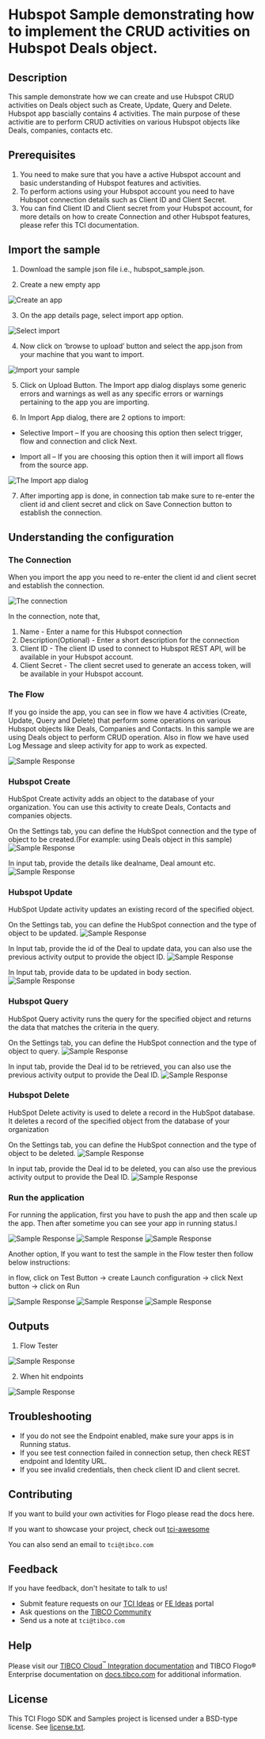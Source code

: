 # Hubspot Sample demonstrating how to implement the CRUD activities on Hubspot Deals object.


## Description

This sample demonstrate how we can create and use Hubspot CRUD activities on Deals object such as Create, Update, Query and Delete.
Hubspot app bascially contains 4 activities. The main purpose of these activitie are to  perform CRUD activities on various Hubspot objects like Deals, companies, contacts etc.

## Prerequisites

1. You need to make sure that you have a active Hubspot account and basic understanding of Hubspot features and activities.
2. To perform actions using your Hubspot account you need to have Hubspot connection details such as Client ID and Client Secret.
3. You can find Client ID and Client secret from your Hubspot account, for more details on how to create Connection and other Hubspot features, please refer this TCI documentation.

## Import the sample

1. Download the sample json file i.e., hubspot_sample.json.

2. Create a new empty app

![Create an app](../../../import-screenshots/hubspot_ss/createapp.png)

3. On the app details page, select import app option.

![Select import](../../../import-screenshots/hubspot_ss/createORimport.png)

4. Now click on ‘browse to upload’ button and select the app.json from your machine that you want to import.

![Import your sample](../../../import-screenshots/hubspot_ss/uploadapp.png)

5. Click on Upload Button. The Import app dialog displays some generic errors and warnings as well as any specific errors or warnings pertaining to the app you are importing.

6. In Import App dialog, there are 2 options to import:

* Selective Import – If you are choosing this option then select trigger, flow and connection and click Next.

* Import all – If you are choosing this option then it will import all flows from the source app.

![The Import app dialog](../../../import-screenshots/hubspot_ss/importall.png)

7. After importing app is done, in connection tab make sure to re-enter the client id and client secret and click on Save Connection button to establish the connection.

## Understanding the configuration

### The Connection

When you import the app you need to re-enter the client id and client secret and establish the connection.

![The connection](../../../import-screenshots/hubspot_ss/conn.png)

In the connection, note that,
1. Name - 	Enter a name for this Hubspot connection
2. Description(Optional) - Enter a short description for the connection
3. Client ID -	The client ID used to connect to Hubspot REST API, will be available in your Hubspot account.
4. Client Secret -	The client secret used to generate an access token, will be available in your Hubspot account.

### The Flow

If you go inside the app, you can see in flow we have 4 activities (Create, Update, Query and Delete)  that perform some operations on various Hubspot objects like Deals, Companies and Contacts.
In this sample we are using Deals object to perform CRUD operation.
Also in flow we have used Log Message and sleep activity for app to work as expected.

![Sample Response](../../../import-screenshots/hubspot_ss/flow.png)


### Hubspot Create

HubSpot Create activity adds an object to the database of your organization.
You can use this activity to create Deals, Contacts and companies objects.

On the Settings tab, you can define the HubSpot connection and the type of object to be created.(For example: using Deals object in this sample)
![Sample Response](../../../import-screenshots/hubspot_ss/create1.png)

In input tab, provide the details like dealname, Deal amount etc.
![Sample Response](../../../import-screenshots/hubspot_ss/create2.png)


### Hubspot Update

HubSpot Update activity updates an existing record of the specified object.

On the Settings tab, you can define the HubSpot connection and the type of object to be updated.
![Sample Response](../../../import-screenshots/hubspot_ss/update1.png)

In Input tab, provide the id of the Deal to update data, you can also use the previous activity output to provide the object ID.
![Sample Response](../../../import-screenshots/hubspot_ss/update2.png)

In Input tab, provide data to be updated in body section.
![Sample Response](../../../import-screenshots/hubspot_ss/update3.png)


### Hubspot Query

HubSpot Query activity runs the query for the specified object and returns the data that matches the criteria in the query.

On the Settings tab, you can define the HubSpot connection and the type of object to query.
![Sample Response](../../../import-screenshots/hubspot_ss/query1.png)

In input tab, provide the Deal id to be retrieved, you can also use the previous activity output to provide the Deal ID.
![Sample Response](../../../import-screenshots/hubspot_ss/query2.png)

### Hubspot Delete

HubSpot Delete activity is used to delete a record in the HubSpot database. It deletes a record of the specified object from the database of your organization

On the Settings tab, you can define the HubSpot connection and the type of object to be deleted.
![Sample Response](../../../import-screenshots/hubspot_ss/delete1.png)

In input tab, provide the Deal id to be deleted, you can also use the previous activity output to provide the Deal ID.
![Sample Response](../../../import-screenshots/hubspot_ss/delete2.png)


### Run the application
For running the application, first you have to push the app and then scale up the app.
Then after sometime you can see your app in running status.l

![Sample Response](../../../import-screenshots/hubspot_ss/push1.png)
![Sample Response](../../../import-screenshots/hubspot_ss/push2.png)
![Sample Response](../../../import-screenshots/hubspot_ss/push3.png)


Another option, If you want to test the sample in the Flow tester then follow below instructions:
 
in flow, click on Test Button -> create Launch configuration -> click Next button -> click on Run

![Sample Response](../../../import-screenshots/hubspot_ss/flowtester1.png)
![Sample Response](../../../import-screenshots/hubspot_ss/flowtester2.png)
![Sample Response](../../../import-screenshots/hubspot_ss/flowtester3.png)

## Outputs

1. Flow Tester

![Sample Response](../../../import-screenshots/hubspot_ss/flowtesterlogs.png)

2. When hit endpoints

![Sample Response](../../../import-screenshots/hubspot_ss/pushlogs.png)


## Troubleshooting

* If you do not see the Endpoint enabled, make sure your apps is in Running status.
* If you see test connection failed in connection setup, then check REST endpoint and Identity URL.
* If you see invalid credentials, then check client ID and client secret.

## Contributing
If you want to build your own activities for Flogo please read the docs here.

If you want to showcase your project, check out [tci-awesome](https://github.com/TIBCOSoftware/tci-awesome)

You can also send an email to `tci@tibco.com`

## Feedback
If you have feedback, don't hesitate to talk to us!

* Submit feature requests on our [TCI Ideas](https://ideas.tibco.com/?project=TCI) or [FE Ideas](https://ideas.tibco.com/?project=FE) portal
* Ask questions on the [TIBCO Community](https://community.tibco.com/answers/product/344006)
* Send us a note at `tci@tibco.com`

## Help
Please visit our [TIBCO Cloud<sup>&trade;</sup> Integration documentation](https://integration.cloud.tibco.com/docs/) and TIBCO Flogo® Enterprise documentation on [docs.tibco.com](https://docs.tibco.com/) for additional information.

## License
This TCI Flogo SDK and Samples project is licensed under a BSD-type license. See [license.txt](license.txt).

